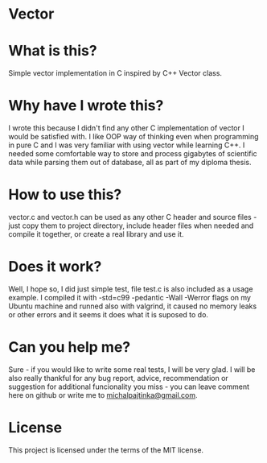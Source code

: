 # Vector

# What is this?
Simple vector implementation in C inspired by C++ Vector class.

# Why have I wrote this?
I wrote this because I didn't find any other C implementation of vector I would be satisfied with. I like OOP way of thinking even when programming in pure C and I was very familiar with using vector while learning C++. I needed some comfortable way to store   and process gigabytes of scientific data while parsing them out of database, all as part of my diploma thesis.

# How to use this?
vector.c and vector.h can be used as any other C header and source files - just copy them to project directory, include header files when needed and compile it together, or create a real library and use it.

# Does it work?
Well, I hope so, I did just simple test, file test.c is also included as a usage example. I compiled it with -std=c99 -pedantic -Wall -Werror flags on my Ubuntu machine and runned also with valgrind, it caused no memory leaks or other errors and it seems it does what it is suposed to do.

# Can you help me?
Sure - if you would like to write some real tests, I will be very glad. I will be also really thankful for any bug report, advice, recommendation or suggestion for additional funcionality you miss - you can leave comment here on github or write me to michalpajtinka@gmail.com.

# License
This project is licensed under the terms of the MIT license.
